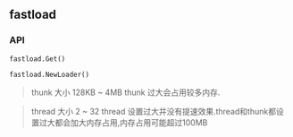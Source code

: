 ## fastload




### API 



`fastload.Get()`



`fastload.NewLoader()`



> thunk 大小   128KB ~ 4MB  thunk 过大会占用较多内存.

> thread 大小 2 ~ 32  thread 设置过大并没有提速效果.thread和thunk都设置过大都会加大内存占用,内存占用可能超过100MB


